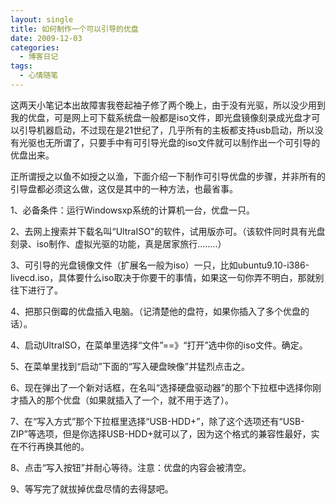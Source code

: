 ```yaml
---
layout: single
title: 如何制作一个可以引导的优盘
date: 2009-12-03
categories:
  - 博客日记
tags:
  - 心情随笔
---
```


这两天小笔记本出故障害我卷起袖子修了两个晚上，由于没有光驱，所以没少用到我的优盘，可是网上可下载系统盘一般都是iso文件，即光盘镜像刻录成光盘才可以引导机器启动，不过现在是21世纪了，几乎所有的主板都支持usb启动，所以没有光驱也无所谓了，只要手中有可引导光盘的iso文件就可以制作出一个可引导的优盘出来。

正所谓授之以鱼不如授之以渔，下面介绍一下制作可引导优盘的步骤，并非所有的引导盘都必须这么做，这仅是其中的一种方法，也最省事。

1、必备条件：运行Windowsxp系统的计算机一台，优盘一只。

2、去网上搜索并下载名叫“UltraISO\"的软件，试用版亦可。（该软件同时具有光盘刻录、iso制作、虚拟光驱的功能，真是居家旅行........）

3、可引导的光盘镜像文件（扩展名一般为iso）一只，比如ubuntu9.10-i386-livecd.iso，具体要什么iso取决于你要干的事情，如果这一句你弄不明白，那就别往下进行了。

4、把那只倒霉的优盘插入电脑。（记清楚他的盘符，如果你插入了多个优盘的话）。

4、启动UltraISO，在菜单里选择“文件”==》“打开”选中你的iso文件。确定。

5、在菜单里找到“启动”下面的“写入硬盘映像”并猛烈点击之。

6、现在弹出了一个新对话框，在名叫“选择硬盘驱动器”的那个下拉框中选择你刚才插入的那个优盘（如果就插入了一个，就不用于选了）。

7、在“写入方式”那个下拉框里选择“USB-HDD+”，除了这个选项还有“USB-ZIP”等选项，但是你选择USB-HDD+就可以了，因为这个格式的兼容性最好，实在不行再换其他的。

8、点击“写入按钮”并耐心等待。注意：优盘的内容会被清空。

9、等写完了就拔掉优盘尽情的去得瑟吧。
